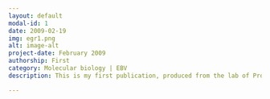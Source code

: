 ```yaml
---
layout: default
modal-id: 1
date: 2009-02-19
img: egr1.png
alt: image-alt
project-date: February 2009
authorship: First
category: Molecular biology | EBV
description: This is my first publication, produced from the lab of Professor Alison Sinclair at the University of Sussex, with whom I did my MSc project followed by a short Fellowship. In this position I was investigated the ways by which the Epstein-Barr Virus (EBV) transactivator Zta - a crucial protein involved in switching to the lytic viral stage - mediates its effects through binding to its response elements (ZREs) in DNA. In addition to identifying putative novel ZREs in the viral genome we were also very interested in potential regulation of the host genome. In this paper, we focussed on the promoter for the gene <i>EGR1</i>, which had previously been shown to be regulated by Zta and to contain ZREs, but the contribution of those sites to Zta binding was unknown. Through use of electrophoretic mobility shift assays (EMSAs), we were able to show that Zta binds to the more distal site stronger than the proximal one (albeit weaker than it does to well characterised sites in the viral genome). However, Zta is able to preferentially bind to methylated response elements - presumably as a mechanism to transactivate even in an epigenetically silent context - and this distal site contained a CpG motif, so we assessed binding to methylated <i>EGR1</i> probes. Not only did Zta bind to methylated probes much more strongly, but it was also able to drive expression off a reporter construct in a methylation-enhanced fashion, suggesting that Zta is able to preferentially target itself to methylated sites in the host genome as well as its own.

---
```


